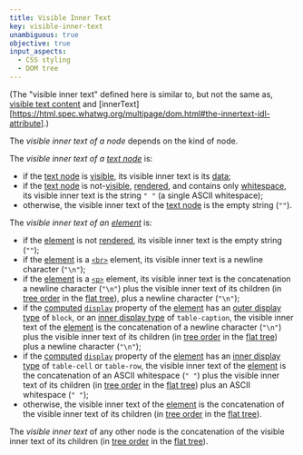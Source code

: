 ```yaml
---
title: Visible Inner Text
key: visible-inner-text
unambiguous: true
objective: true
input_aspects:
  - CSS styling
  - DOM tree
---
```


(The "visible inner text" defined here is similar to, but not the same as, [visible text content][] and [innerText][https://html.spec.whatwg.org/multipage/dom.html#the-innertext-idl-attribute].)

The <dfn>visible inner text of a node</dfn> depends on the kind of node. 

The <dfn id="visible-inner-text:for-text">visible inner text of a [text node][]</dfn> is:
-   if the [text node][] is [visible][], its visible inner text is its [data][];
-   if the [text node][] is not-[visible][], [rendered][], and contains only [whitespace][], its visible inner text is the string `" "` (a single ASCII whitespace);
-   otherwise, the visible inner text of the [text node][] is the empty string (`""`).


The <dfn id="visible-inner-text:for-element">visible inner text of an [element][]</dfn> is:
-   if the [element][] is not [rendered][], its visible inner text is the empty string (`""`);
-   if the [element][] is a [`<br>`][<br>] element, its visible inner text is a newline character (`"\n"`);
-   if the [element][] is a [`<p>`][<p>] element, its visible inner text is the concatenation a newline character (`"\n"`) plus the visible inner text of its children (in [tree order][] in the [flat tree][]), plus a newline character (`"\n"`);
-   if the [computed][] [`display`][display] property of the [element][] has an [outer display type][] of `block`, or an [inner display type][] of `table-caption`, the visible inner text of the [element][] is the concatenation of a newline character (`"\n"`) plus the visible inner text of its children (in [tree order][] in the [flat tree][]) plus a newline character (`"\n"`);
-   if the [computed][] [`display`][display] property of the [element][] has an [inner display type][] of `table-cell` or `table-row`, the visible inner text of the [element][] is the concatenation of an ASCII whitespace (`" "`) plus the visible inner text of its children (in [tree order][] in the [flat tree][]) plus an ASCII whitespace (`" "`);
-   otherwise, the visible inner text of the [element][] is the concatenation of the visible inner text of its children (in [tree order][] in the [flat tree][]).


The <dfn>visible inner text</dfn> of any other node is the concatenation of the visible inner text of its children (in [tree order][] in the [flat tree][]).

[<br>]: https://html.spec.whatwg.org/#the-br-element
[<p>]: https://html.spec.whatwg.org/#the-p-element
[computed]: https://drafts.csswg.org/css-cascade/#computed
[data]: https://dom.spec.whatwg.org/#concept-cd-data
[display]: https://drafts.csswg.org/css2/#propdef-display
[element]: https://dom.spec.whatwg.org/#element
[flat tree]: https://drafts.csswg.org/css-scoping/#flat-tree
[inner display type]: https://drafts.csswg.org/css-display/#inner-display-type
[outer display type]: https://drafts.csswg.org/css-display/#outer-display-type
[rendered]: https://html.spec.whatwg.org/#being-rendered
[text node]: https://dom.spec.whatwg.org/#text
[tree order]: https://dom.spec.whatwg.org/#concept-tree-order
[visible]: #visible
[visible text content]: #visible-text-content
[whitespace]: #whitespace
